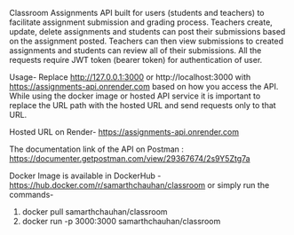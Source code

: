 Classroom Assignments API built for users (students and teachers) to facilitate assignment submission and grading process. Teachers create, update, delete assignments and students can post their submissions based on the assignment posted. Teachers can then view submissions to created assignments and students can review all of their submissions. All the requests require JWT token (bearer token) for authentication of user.

Usage- Replace http://127.0.0.1:3000 or http://localhost:3000 with https://assignments-api.onrender.com based on how you access the API. While using the docker image or hosted API service it is important to replace the URL path with the hosted URL and send requests only to that URL.

Hosted URL on Render- https://assignments-api.onrender.com

The documentation link of the API on Postman : https://documenter.getpostman.com/view/29367674/2s9Y5Ztg7a

Docker Image is available in DockerHub - https://hub.docker.com/r/samarthchauhan/classroom
or simply run the commands-

1. docker pull samarthchauhan/classroom
2. docker run -p 3000:3000 samarthchauhan/classroom

<!--
Some registered (username password role) for users are given below for testing-

person per123 student
par pa2 teacher
stude12 st23 student
jack j76 student
james jb student
wurtz qwe teacher
-->
